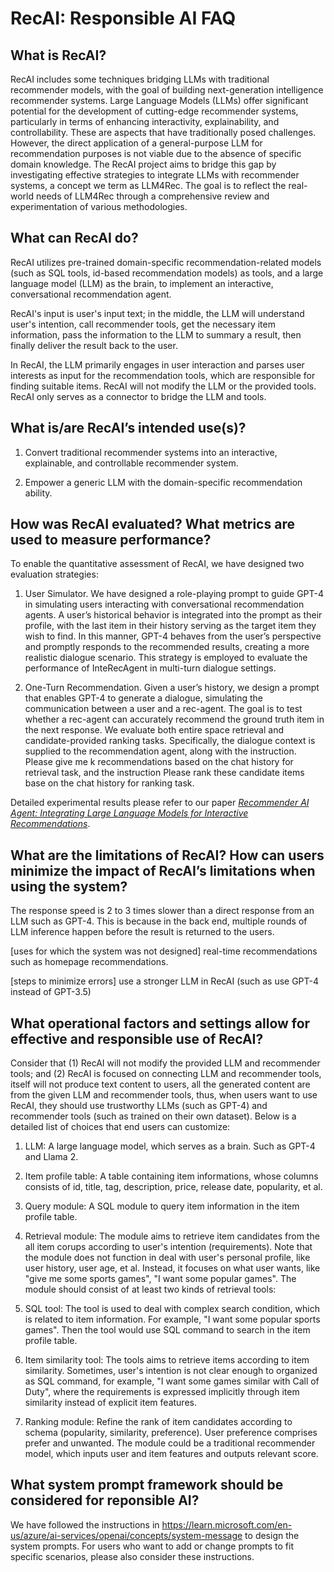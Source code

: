 # RecAI: Responsible AI FAQ

## What is RecAI?

RecAI includes some techniques bridging LLMs with traditional recommender models, with the goal of building next-generation intelligence recommender systems.  Large Language Models (LLMs) offer significant potential for the development of cutting-edge recommender systems, particularly in terms of enhancing interactivity, explainability, and controllability. These are aspects that have traditionally posed challenges. However, the direct application of a general-purpose LLM for recommendation purposes is not viable due to the absence of specific domain knowledge. The RecAI project aims to bridge this gap by investigating effective strategies to integrate LLMs with recommender systems, a concept we term as LLM4Rec. The goal is to reflect the real-world needs of LLM4Rec through a comprehensive review and experimentation of various methodologies. 

## What can RecAI do?

RecAI utilizes pre-trained domain-specific recommendation-related models (such as SQL tools, id-based recommendation models) as tools, and a large language model (LLM) as the brain, to implement an interactive, conversational recommendation agent. 

RecAI's input is user's input text; in the middle, the LLM will understand user's intention, call recommender tools, get the necessary item information, pass the information to the LLM to summary a result, then finally deliver the result back to the user.
 
In RecAI, the LLM primarily engages in user interaction and parses user interests as input for the recommendation tools, which are responsible for finding suitable items. RecAI will not modify the LLM or the provided tools. RecAI only serves as a connector to bridge the LLM and tools.

## What is/are RecAI’s intended use(s)?

1.	Convert traditional recommender systems into an interactive, explainable, and controllable recommender system.

2.	Empower a generic LLM with the domain-specific recommendation ability.

## How was RecAI evaluated? What metrics are used to measure performance?

To enable the quantitative assessment of RecAI, we have designed two evaluation strategies:

1.	User Simulator. We have designed a role-playing prompt to guide GPT-4 in simulating users interacting with conversational recommendation agents. A user’s historical behavior is integrated into the prompt as their profile, with the last item in their history serving as the target item they wish to find. In this manner, GPT-4 behaves from the user’s perspective and promptly responds to the recommended results, creating a more realistic dialogue scenario. This strategy is employed to evaluate the performance of InteRecAgent in multi-turn dialogue settings.

2.	One-Turn Recommendation. Given a user’s history, we design a prompt that enables GPT-4 to generate a dialogue, simulating the communication between a user and a rec-agent. The goal is to test whether a rec-agent can accurately recommend the ground truth item in the next response. We evaluate both entire space retrieval and candidate-provided ranking tasks. Specifically, the dialogue context is supplied to the recommendation agent, along with the instruction. Please give me k recommendations based on the chat history for retrieval task, and the instruction Please rank these candidate items base on the chat history for ranking task. 

Detailed experimental results please refer to our paper [*Recommender AI Agent: Integrating Large Language Models for Interactive Recommendations*](https://arxiv.org/abs/2308.16505).

## What are the limitations of RecAI? How can users minimize the impact of RecAI’s limitations when using the system?

The response speed is 2 to 3 times slower than a direct response from an LLM such as GPT-4. This is because in the back end, multiple rounds of LLM inference happen before the result is returned to the users. 

[uses for which the system was not designed] real-time recommendations such as homepage recommendations.

[steps to minimize errors] use a stronger LLM in RecAI (such as use GPT-4 instead of GPT-3.5)

## What operational factors and settings allow for effective and responsible use of RecAI?

Consider that (1) RecAI will not modify the provided LLM and recommender tools; and (2) RecAI is focused on connecting LLM and recommender tools, itself will not produce text content to users, all the generated content are from the given LLM and recommender tools, thus, when users want to use RecAI, they should use trustworthy LLMs (such as GPT-4) and recommender tools (such as trained on their own dataset).
Below is a detailed list of choices that end users can customize:

1.	LLM: A large language model, which serves as a brain. Such as GPT-4 and Llama 2.

2.	Item profile table: A table containing item informations, whose columns consists of id, title, tag, description, price, release date, popularity, et al.

3.	Query module: A SQL module to query item information in the item profile table.
 
4.	Retrieval module: The module aims to retrieve item candidates from the all item corups according to user's intention (requirements). Note that the module does not function in deal with user's personal profile, like user history, user age, et al. Instead, it focuses on what user wants, like "give me some sports games", "I want some popular games". The module should consist of at least two kinds of retrieval tools:

5.	SQL tool: The tool is used to deal with complex search condition, which is related to item information. For example, "I want some popular sports games". Then the tool would use SQL command to search in the item profile table.
 
6.	Item similarity tool: The tools aims to retrieve items according to item similarity. Sometimes, user's intention is not clear enough to organized as SQL command, for example, "I want some games similar with Call of Duty", where the requirements is expressed implicitly through item similarity instead of explicit item features.

7.	Ranking module: Refine the rank of item candidates according to schema (popularity, similarity, preference). User preference comprises prefer and unwanted. The module could be a traditional recommender model, which inputs user and item features and outputs relevant score.

## What system prompt framework should be considered for reponsible AI?

We have followed the instructions in https://learn.microsoft.com/en-us/azure/ai-services/openai/concepts/system-message to design the system prompts. For users who want to add or change prompts to fit specific scenarios, please also consider these instructions.